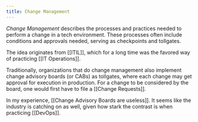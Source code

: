 ```yaml
---
title: Change Management
---
```


*Change Management* describes the processes and practices needed to perform a change in a tech environment. These processes often include conditions and approvals needed, serving as checkpoints and tollgates.

The idea originates from [[ITIL]], which for a long time was the favored way of practicing [[IT Operations]].

Traditionally, organizations that do change management also implement change advisory boards (or CABs) as tollgates, where each change may get approval for execution in production. For a change to be considered by the board, one would first have to file a [[Change Requests]].

In my experience, [[Change Advisory Boards are useless]]. It seems like the industry is catching on as well, given how stark the contrast is when practicing [[DevOps]].